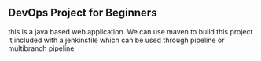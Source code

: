 ## DevOps Project for Beginners

this is a java based web application.
We can use maven to build this project
it included with a jenkinsfile which can be used through pipeline or multibranch pipeline

